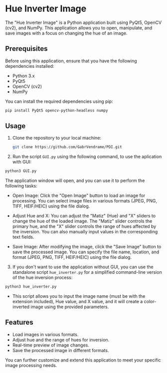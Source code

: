 # Hue Inverter Image

The "Hue Inverter Image" is a Python application built using PyQt5, OpenCV (cv2), and NumPy. This application allows you to open, manipulate, and save images with a focus on changing the hue of an image.

## Prerequisites

Before using this application, ensure that you have the following dependencies installed:

- Python 3.x
- PyQt5
- OpenCV (cv2)
- NumPy

You can install the required dependencies using pip:

  ```bash
  pip install PyQt5 opencv-python-headless numpy
  ```

## Usage

1. Clone the repository to your local machine:

   ```bash
   git clone https://github.com/GabrVendrame/PDI.git
   ```

2. Run the script `GUI.py` using the following command, to use the aplication with GUI:

  ```bash
  python3 GUI.py
  ```

The application window will open, and you can use it to perform the following tasks:

- Open Image: Click the "Open Image" button to load an image for processing. You can select image files in various formats (JPEG, PNG, TIFF, HEIF/HEIC) using the file dialog.

- Adjust Hue and X: You can adjust the "Matiz" (Hue) and "X" sliders to change the hue of the loaded image. The "Matiz" slider controls the primary hue, and the "X" slider controls the range of hues affected by the inversion. You can also manually input values in the corresponding text fields.

- Save Image: After modifying the image, click the "Save Image" button to save the processed image. You can specify the file name, location, and format (JPEG, PNG, TIFF, HEIF/HEIC) using the file dialog.

3. If you don't want to use the application without GUI, you can use the standalone script `hue_inverter.py` for a simplified command-line version of the hue inversion process:

  ```bash
  python3 hue_inverter.py
  ```

- This script allows you to input the image name (must be with the extension included), Hue value, and X value, and it will create a color-inverted image using the provided parameters.

## Features

- Load images in various formats.
- Adjust hue and the range of hues for inversion.
- Real-time preview of image changes.
- Save the processed image in different formats.

You can further customize and extend this application to meet your specific image processing needs.
